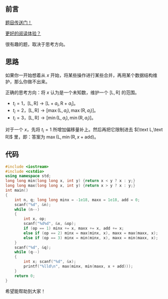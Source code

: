 ## 前言

[题目传送门！](https://www.luogu.com.cn/problem/AT_abc196_e)

[更好的阅读体验？](https://www.cnblogs.com/liangbowen/p/17531887.html)

很有趣的题，取决于思考方向。

## 思路

如果你一开始想着从 $x$ 开始，将某些操作进行某些合并，再用某个数据结构维护，那么你做不出来。

正确的思考方向：将 $x$ 认为是一个未知数，维护一个 $[\text{L}, \text{R}]$ 的范围。

+ $t_i = 1$，$[\text{L}, \text{R}] \to [\text{L}+a_i, \text{R}+a_i]$。
+ $t_i = 2$，$[\text{L}, \text{R}] \to [\max(\text{L},a_i), \max(\text{R},a_i)]$。
+ $t_i = 3$，$[\text{L}, \text{R}] \to [\min(\text{L},a_i), \min(\text{R},a_i)]$。

对于一个 $x$，先将 $t_i=1$ 所增加偏移量补上。然后再把它限制进去 $[\text L,\text R]$ 里，即：答案为 $\max(\text{L}, \min(\text{R}, x + \text{add})$。

## 代码

```cpp
#include <iostream>
#include <cstdio>
using namespace std;
long long min(long long x, int y) {return x < y ? x : y;}
long long max(long long x, int y) {return x > y ? x : y;}
int main()
{
	int n, q; long long minx = -1e18, maxx = 1e18, add = 0;
	scanf("%d", &n);
	while (n--)
	{
		int x, op;
		scanf("%d%d", &x, &op);
		if (op == 1) minx += x, maxx += x, add += x;
		else if (op == 2) minx = max(minx, x), maxx = max(maxx, x);
		else if (op == 3) minx = min(minx, x), maxx = min(maxx, x);
	}
	scanf("%d", &q);
	while (q--)
	{
		int x; scanf("%d", &x);
		printf("%lld\n", max(minx, min(maxx, x + add)));
	}
	return 0;
}
```

希望能帮助到大家！